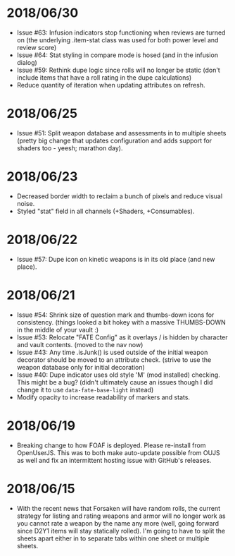 # 2018/06/30
* Issue #63: Infusion indicators stop functioning when reviews are turned on (the underlying .item-stat class was used for both power level and review score)
* Issue #64: Stat styling in compare mode is hosed (and in the infusion dialog)
* Issue #59: Rethink dupe logic since rolls will no longer be static (don't include items that have a roll rating in the dupe calculations)
* Reduce quantity of iteration when updating attributes on refresh.

# 2018/06/25
* Issue #51: Split weapon database and assessments in to multiple sheets (pretty big change that updates configuration and adds support for shaders too - yeesh; marathon day).

# 2018/06/23
* Decreased border width to reclaim a bunch of pixels and reduce visual noise.
* Styled "stat" field in all channels (+Shaders, +Consumables).

# 2018/06/22
* Issue #57: Dupe icon on kinetic weapons is in its old place (and new place).

# 2018/06/21
* Issue #54: Shrink size of question mark and thumbs-down icons for consistency. (things looked a bit hokey with a massive THUMBS-DOWN in the middle of your vault :)
* Issue #53: Relocate "FATE Config" as it overlays / is hidden by character and vault contents. (moved to the nav now)
* Issue #43: Any time .isJunk() is used outside of the initial weapon decorator should be moved to an attribute check. (strive to use the weapon database only for initial decoration)
* Issue #40: Dupe indicator uses old style 'M' (mod installed) checking. This might be a bug? (didn't ultimately cause an issues though I did change it to use `data-fate-base-light` instead)
* Modify opacity to increase readability of markers and stats.

# 2018/06/19
* Breaking change to how FOAF is deployed. Please re-install from OpenUserJS. This was to both make auto-update possible from OUJS as well and fix an intermittent hosting issue with GitHub's releases.

# 2018/06/15
* With the recent news that Forsaken will have random rolls, the current strategy for listing and rating weapons and armor will no longer work as you cannot rate a weapon by the name any more (well, going forward since D2Y1 items will stay statically rolled). I'm going to have to split the sheets apart either in to separate tabs within one sheet or multiple sheets.
